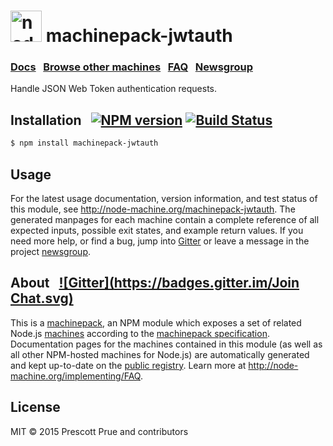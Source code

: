 <h1>
  <a href="http://node-machine.org" title="Node-Machine public registry"><img alt="node-machine logo" title="Node-Machine Project" src="http://node-machine.org/images/machine-anthropomorph-for-white-bg.png" width="50" /></a>
  machinepack-jwtauth
</h1>

### [Docs](http://node-machine.org/machinepack-jwtauth) &nbsp; [Browse other machines](http://node-machine.org/machinepacks) &nbsp;  [FAQ](http://node-machine.org/implementing/FAQ)  &nbsp;  [Newsgroup](https://groups.google.com/forum/?hl=en#!forum/node-machine)

Handle JSON Web Token authentication requests.


## Installation &nbsp; [![NPM version](https://badge.fury.io/js/machinepack-jwtauth.svg)](http://badge.fury.io/js/machinepack-jwtauth) [![Build Status](https://travis-ci.org/mikermcneil/machinepack-jwtauth.png?branch=master)](https://travis-ci.org/mikermcneil/machinepack-jwtauth)

```sh
$ npm install machinepack-jwtauth
```

## Usage

For the latest usage documentation, version information, and test status of this module, see <a href="http://node-machine.org/machinepack-jwtauth" title="Handle JSON Web Token authentication requests. (for node.js)">http://node-machine.org/machinepack-jwtauth</a>.  The generated manpages for each machine contain a complete reference of all expected inputs, possible exit states, and example return values.  If you need more help, or find a bug, jump into [Gitter](https://gitter.im/node-machine/general) or leave a message in the project [newsgroup](https://groups.google.com/forum/?hl=en#!forum/node-machine).

## About  &nbsp; [![Gitter](https://badges.gitter.im/Join Chat.svg)](https://gitter.im/node-machine/general?utm_source=badge&utm_medium=badge&utm_campaign=pr-badge&utm_content=badge)

This is a [machinepack](http://node-machine.org/machinepacks), an NPM module which exposes a set of related Node.js [machines](http://node-machine.org/spec/machine) according to the [machinepack specification](http://node-machine.org/spec/machinepack).
Documentation pages for the machines contained in this module (as well as all other NPM-hosted machines for Node.js) are automatically generated and kept up-to-date on the <a href="http://node-machine.org" title="Public machine registry for Node.js">public registry</a>.
Learn more at <a href="http://node-machine.org/implementing/FAQ" title="Machine Project FAQ (for implementors)">http://node-machine.org/implementing/FAQ</a>.

## License

MIT &copy; 2015 Prescott Prue and contributors

